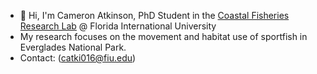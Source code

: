 - 👋 Hi, I'm Cameron Atkinson, PhD Student in the [Coastal Fisheries Research Lab](https://myweb.fiu.edu/rehagej/) @ Florida International University
- My research focuses on the movement and habitat use of sportfish in Everglades National Park.
- Contact: (catki016@fiu.edu)
